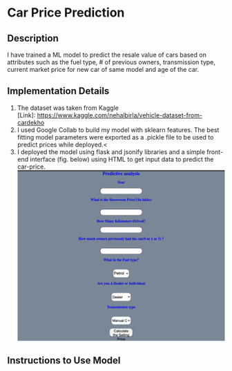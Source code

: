 # Car Price Prediction
## Description
I have trained a ML model to predict the resale value of cars based on attributes such as the fuel type, # of previous owners, transmission type, current market price for new car of same model and age of the car.<br>
## Implementation Details
1. The dataset was taken from Kaggle <br>[Link]: https://www.kaggle.com/nehalbirla/vehicle-dataset-from-cardekho <br>
2. I used Google Collab to build my model with sklearn features. The best fitting model parameters were exported as a .pickle file to be used to predict prices while deployed.<<br>
3. I deployed the model using flask and jsonify libraries and a simple front-end interface (fig. below) using HTML to get input data to predict the car-price.<br>
![GitHub Logo](./Interface.png)
## Instructions to Use Model
